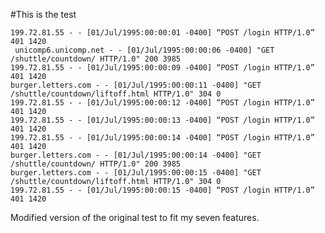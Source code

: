 #This is the test

    199.72.81.55 - - [01/Jul/1995:00:00:01 -0400] “POST /login HTTP/1.0” 401 1420
     unicomp6.unicomp.net - - [01/Jul/1995:00:00:06 -0400] "GET /shuttle/countdown/ HTTP/1.0" 200 3985
    199.72.81.55 - - [01/Jul/1995:00:00:09 -0400] “POST /login HTTP/1.0” 401 1420
    burger.letters.com - - [01/Jul/1995:00:00:11 -0400] "GET /shuttle/countdown/liftoff.html HTTP/1.0" 304 0
    199.72.81.55 - - [01/Jul/1995:00:00:12 -0400] “POST /login HTTP/1.0” 401 1420
    199.72.81.55 - - [01/Jul/1995:00:00:13 -0400] “POST /login HTTP/1.0” 401 1420
    199.72.81.55 - - [01/Jul/1995:00:00:14 -0400] “POST /login HTTP/1.0” 401 1420
    burger.letters.com - - [01/Jul/1995:00:00:14 -0400] "GET /shuttle/countdown/ HTTP/1.0" 200 3985
    burger.letters.com - - [01/Jul/1995:00:00:15 -0400] "GET /shuttle/countdown/liftoff.html HTTP/1.0" 304 0
    199.72.81.55 - - [01/Jul/1995:00:00:15 -0400] “POST /login HTTP/1.0” 401 1420
  

Modified version of the original test to fit my seven features.
